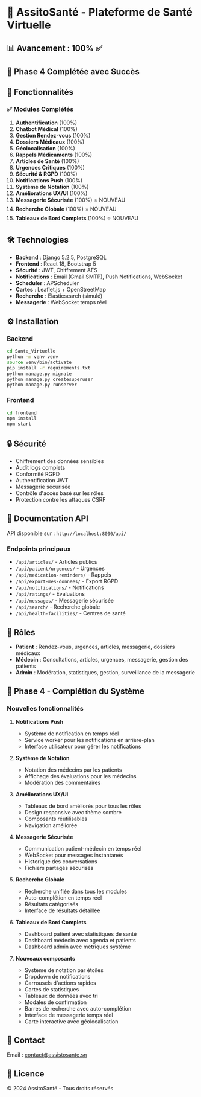 # 🏥 AssitoSanté - Plateforme de Santé Virtuelle

## 📊 Avancement : 100% ✅

## 🎉 Phase 4 Complétée avec Succès

## 🚀 Fonctionnalités

### ✅ Modules Complétés

1. **Authentification** (100%)
2. **Chatbot Médical** (100%)
3. **Gestion Rendez-vous** (100%)
4. **Dossiers Médicaux** (100%)
5. **Géolocalisation** (100%)
6. **Rappels Médicaments** (100%)
7. **Articles de Santé** (100%)
8. **Urgences Critiques** (100%)
9. **Sécurité & RGPD** (100%)
10. **Notifications Push** (100%)
11. **Système de Notation** (100%)
12. **Améliorations UX/UI** (100%)
13. **Messagerie Sécurisée** (100%) ⭐ NOUVEAU
14. **Recherche Globale** (100%) ⭐ NOUVEAU
15. **Tableaux de Bord Complets** (100%) ⭐ NOUVEAU

## 🛠️ Technologies

- **Backend** : Django 5.2.5, PostgreSQL
- **Frontend** : React 18, Bootstrap 5
- **Sécurité** : JWT, Chiffrement AES
- **Notifications** : Email (Gmail SMTP), Push Notifications, WebSocket
- **Scheduler** : APScheduler
- **Cartes** : Leaflet.js + OpenStreetMap
- **Recherche** : Elasticsearch (simulé)
- **Messagerie** : WebSocket temps réel

## ⚙️ Installation

### Backend

```bash
cd Sante_Virtuelle
python -m venv venv
source venv/bin/activate
pip install -r requirements.txt
python manage.py migrate
python manage.py createsuperuser
python manage.py runserver
```

### Frontend

```bash
cd frontend
npm install
npm start
```

## 🔒 Sécurité

- Chiffrement des données sensibles
- Audit logs complets
- Conformité RGPD
- Authentification JWT
- Messagerie sécurisée
- Contrôle d'accès basé sur les rôles
- Protection contre les attaques CSRF

## 📝 Documentation API

API disponible sur : `http://localhost:8000/api/`

### Endpoints principaux

- `/api/articles/` - Articles publics
- `/api/patient/urgences/` - Urgences
- `/api/medication-reminders/` - Rappels
- `/api/export-mes-donnees/` - Export RGPD
- `/api/notifications/` - Notifications
- `/api/ratings/` - Évaluations
- `/api/messages/` - Messagerie sécurisée
- `/api/search/` - Recherche globale
- `/api/health-facilities/` - Centres de santé

## 👥 Rôles

- **Patient** : Rendez-vous, urgences, articles, messagerie, dossiers médicaux
- **Médecin** : Consultations, articles, urgences, messagerie, gestion des patients
- **Admin** : Modération, statistiques, gestion, surveillance de la messagerie

## 🚀 Phase 4 - Complétion du Système

### Nouvelles fonctionnalités

1. **Notifications Push**

   - Système de notification en temps réel
   - Service worker pour les notifications en arrière-plan
   - Interface utilisateur pour gérer les notifications

2. **Système de Notation**

   - Notation des médecins par les patients
   - Affichage des évaluations pour les médecins
   - Modération des commentaires

3. **Améliorations UX/UI**

   - Tableaux de bord améliorés pour tous les rôles
   - Design responsive avec thème sombre
   - Composants réutilisables
   - Navigation améliorée

4. **Messagerie Sécurisée**

   - Communication patient-médecin en temps réel
   - WebSocket pour messages instantanés
   - Historique des conversations
   - Fichiers partagés sécurisés

5. **Recherche Globale**

   - Recherche unifiée dans tous les modules
   - Auto-complétion en temps réel
   - Résultats catégorisés
   - Interface de résultats détaillée

6. **Tableaux de Bord Complets**

   - Dashboard patient avec statistiques de santé
   - Dashboard médecin avec agenda et patients
   - Dashboard admin avec métriques système

7. **Nouveaux composants**
   - Système de notation par étoiles
   - Dropdown de notifications
   - Carrousels d'actions rapides
   - Cartes de statistiques
   - Tableaux de données avec tri
   - Modales de confirmation
   - Barres de recherche avec auto-complétion
   - Interface de messagerie temps réel
   - Carte interactive avec géolocalisation

## 📧 Contact

Email : contact@assistosante.sn

## 📄 Licence

© 2024 AssitoSanté - Tous droits réservés
